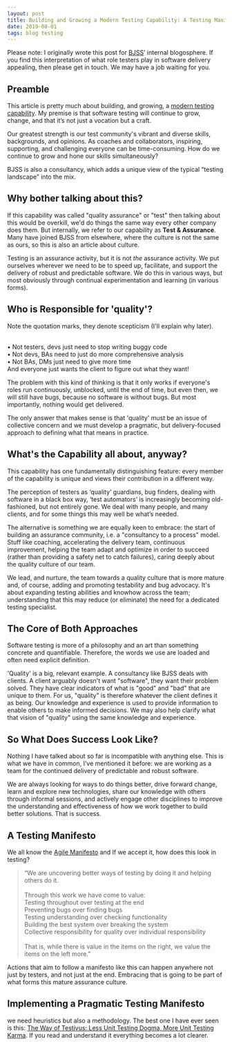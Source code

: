 ```yaml
---
layout: post
title: Building and Growing a Modern Testing Capability: A Testing Manifesto for Success
date: 2019-08-01
tags: blog testing
---
```


Please note: I originally wrote this post for [BJSS](https://bjss.com)’ internal blogosphere. If you find this interpretation of what role testers play in software delivery appealing, then please get in touch. We may have a job waiting for you.

## Preamble
This article is pretty much about building, and growing, a [modern testing capability](https://moderntesting.org). My premise is that software testing will continue to grow, change, and that it’s not just a vocation but a craft.

Our greatest strength is our test community's vibrant and diverse skills, backgrounds, and opinions. As coaches and collaborators, inspiring, supporting, and challenging everyone can be time-consuming. How do we continue to grow and hone our skills simultaneously?

BJSS is also a consultancy, which adds a unique view of the typical “testing landscape” into the mix.

## Why bother talking about this?
If this capability was called "quality assurance" or "test" then talking about this would be overkill, we'd do things the same way every other company does them. But internally, we refer to our capability as **Test & Assurance**. Many have joined BJSS from elsewhere, where the culture is not the same as ours, so this is also an article about culture.

Testing is an assurance activity, but it is not *the* assurance activity. We put ourselves wherever we need to be to speed up, facilitate, and support the delivery of robust and predictable software. We do this in various ways, but most obviously through continual experimentation and learning (in various forms).

## Who is Responsible for 'quality'?
Note the quotation marks, they denote scepticism (I'll explain why later).

<br>•	Not testers, devs just need to stop writing buggy code<br>•	Not devs, BAs need to just do more comprehensive analysis<br>•	Not BAs, DMs just need to give more time<br>And everyone just wants the client to figure out what they want!

The problem with this kind of thinking is that it only works if everyone's roles run continuously, unblocked, until the end of time, but even then, we will still have bugs, because no software is without bugs. But most importantly, nothing would get delivered.

The only answer that makes sense is that 'quality' must be an issue of collective concern and we must develop a pragmatic, but delivery-focused approach to defining what that means in practice.

## What's the Capability all about, anyway?
This capability has one fundamentally distinguishing feature: every member of the capability is unique and views their contribution in a different way.

The perception of testers as ‘quality’ guardians, bug finders, dealing with software in a black box way, ‘test automators’ is increasingly becoming old-fashioned, but not entirely gone. We deal with many people, and many clients, and for some things this may well be what’s needed.

The alternative is something we are equally keen to embrace: the start of building an assurance community, i.e. a "consultancy to a process" model. Stuff like coaching, accelerating the delivery team, continuous improvement, helping the team adapt and optimize in order to succeed (rather than providing a safety net to catch failures), caring deeply about the quality culture of our team.

We lead, and nurture, the team towards a quality culture that is more mature and, of course, adding and promoting testability and bug advocacy. It's about expanding testing abilities and knowhow across the team; understanding that this may reduce (or eliminate) the need for a dedicated testing specialist.

## The Core of Both Approaches
Software testing is more of a philosophy and an art than something concrete and quantifiable. Therefore, the words we use are loaded and often need explicit definition.

'Quality' is a big, relevant example. A consultancy like BJSS deals with clients. A client arguably doesn't want "software", they want their problem solved. They have clear indicators of what is "good" and "bad" that are unique to them. For us, "quality" is therefore whatever the client defines it as being. Our knowledge and experience is used to provide information to enable others to make informed decisions. We may also help clarify what that vision of "quality" using the same knowledge and experience.

## So What Does Success Look Like?
Nothing I have talked about so far is incompatible with anything else. This is what we have in common, I’ve mentioned it before: we are working as a team for the continued delivery of predictable and robust software.

We are always looking for ways to do things better, drive forward change, learn and explore new technologies, share our knowledge with others through informal sessions, and actively engage other disciplines to improve the understanding and effectiveness of how we work together to build better solutions. That is success.

## A Testing Manifesto
We all know the [Agile Manifesto](https://agilemanifesto.org/) and If we accept it, how does this look in testing?

> “We are uncovering better ways of testing by doing it and helping others do it.<br><br>Through this work we have come to value:<br>Testing throughout over testing at the end<br>Preventing bugs over finding bugs<br>Testing understanding over checking functionality<br>Building the best system over breaking the system<br>Collective responsibility for quality over individual responsibility<br><br>That is, while there is value in the items on the right, we value the items on the left more.”

Actions that aim to follow a manifesto like this can happen anywhere not just by testers, and not just at the end. Embracing that is going to be part of what forms this mature assurance culture.

## Implementing a Pragmatic Testing Manifesto
we need heuristics but also a methodology. The best one I have ever seen is this: [The Way of Testivus: Less Unit Testing Dogma, More Unit Testing Karma](https://web.archive.org/web/20170908010541/http:/www.agitar.com/downloads/TheWayOfTestivus.pdf). If you read and understand it everything becomes a lot clearer.
